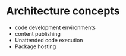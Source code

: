 # Architecture concepts

* code development environments
* content publishing
* Unattended code execution
* Package hosting
